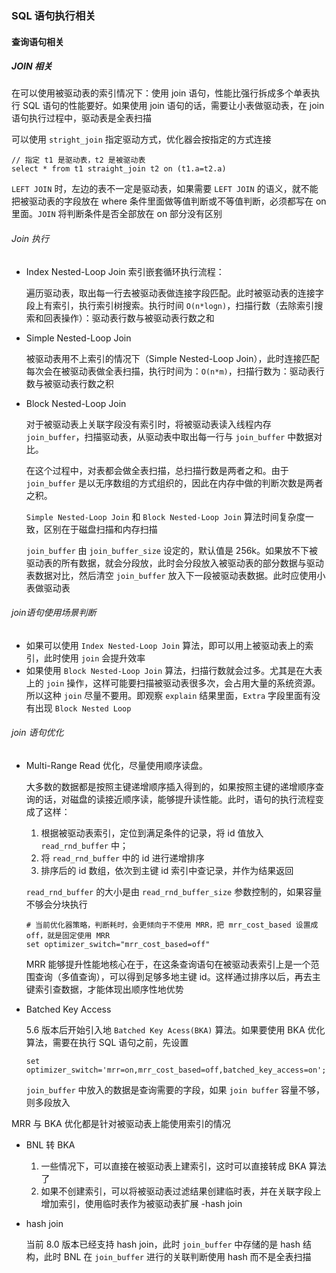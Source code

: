 ### SQL 语句执行相关

#### 查询语句相关

##### JOIN 相关

在可以使用被驱动表的索引情况下：使用 join 语句，性能比强行拆成多个单表执行 SQL 语句的性能要好。如果使用 join 语句的话，需要让小表做驱动表，在 join 语句执行过程中，驱动表是全表扫描

可以使用 `stright_join` 指定驱动方式，优化器会按指定的方式连接

```mysql
// 指定 t1 是驱动表，t2 是被驱动表
select * from t1 straight_join t2 on (t1.a=t2.a)
```

`LEFT JOIN` 时，左边的表不一定是驱动表，如果需要 `LEFT JOIN` 的语义，就不能把被驱动表的字段放在 where 条件里面做等值判断或不等值判断，必须都写在 on 里面。`JOIN` 将判断条件是否全部放在 on 部分没有区别

###### Join 执行

*   Index Nested-Loop Join 索引嵌套循环执行流程：

    遍历驱动表，取出每一行去被驱动表做连接字段匹配。此时被驱动表的连接字段上有索引，执行索引树搜索。执行时间 `O(n*logn)`，扫描行数（去除索引搜索和回表操作）：驱动表行数与被驱动表行数之和

*   Simple Nested-Loop Join

    被驱动表用不上索引的情况下（Simple Nested-Loop Join），此时连接匹配每次会在被驱动表做全表扫描，执行时间为：`O(n*m)`，扫描行数为：驱动表行数与被驱动表行数之积

*   Block Nested-Loop Join

    对于被驱动表上关联字段没有索引时，将被驱动表读入线程内存 `join_buffer`，扫描驱动表，从驱动表中取出每一行与 `join_buffer` 中数据对比。

    在这个过程中，对表都会做全表扫描，总扫描行数是两者之和。由于 `join_buffer` 是以无序数组的方式组织的，因此在内存中做的判断次数是两者之积。

    `Simple Nested-Loop Join`  和 `Block Nested-Loop Join` 算法时间复杂度一致，区别在于磁盘扫描和内存扫描

    `join_buffer` 由 `join_buffer_size` 设定的，默认值是 256k。如果放不下被驱动表的所有数据，就会分段放，此时会分段放入被驱动表的部分数据与驱动表数据对比，然后清空 `join_buffer` 放入下一段被驱动表数据。此时应使用小表做驱动表

###### join语句使用场景判断

* 如果可以使用 `Index Nested-Loop Join` 算法，即可以用上被驱动表上的索引，此时使用 `join` 会提升效率
* 如果使用 `Block Nested-Loop Join` 算法，扫描行数就会过多。尤其是在大表上的 `join` 操作，这样可能要扫描被驱动表很多次，会占用大量的系统资源。所以这种 `join` 尽量不要用。即观察 `explain` 结果里面，`Extra` 字段里面有没有出现 `Block Nested Loop` 

###### join 语句优化

*   Multi-Range Read 优化，尽量使用顺序读盘。

    大多数的数据都是按照主键递增顺序插入得到的，如果按照主键的递增顺序查询的话，对磁盘的读接近顺序读，能够提升读性能。此时，语句的执行流程变成了这样：

    1.  根据被驱动表索引，定位到满足条件的记录，将 id 值放入 `read_rnd_buffer` 中；
    2.  将 `read_rnd_buffer` 中的 id 进行递增排序
    3.  排序后的 id 数组，依次到主键 id 索引中查记录，并作为结果返回

    `read_rnd_buffer` 的大小是由 `read_rnd_buffer_size` 参数控制的，如果容量不够会分块执行

    ```mysql
    # 当前优化器策略，判断耗时，会更倾向于不使用 MRR，把 mrr_cost_based 设置成 off，就是固定使用 MRR
    set optimizer_switch="mrr_cost_based=off"
    ```

    MRR 能够提升性能地核心在于，在这条查询语句在被驱动表索引上是一个范围查询（多值查询），可以得到足够多地主键 id。这样通过排序以后，再去主键索引查数据，才能体现出顺序性地优势

*   Batched Key Access

    5.6 版本后开始引入地 `Batched Key Acess(BKA)` 算法。如果要使用 BKA 优化算法，需要在执行 SQL 语句之前，先设置

    ```mysql
    set optimizer_switch='mrr=on,mrr_cost_based=off,batched_key_access=on';
    ```

    `join_buffer` 中放入的数据是查询需要的字段，如果 `join buffer` 容量不够，则多段放入

MRR 与 BKA 优化都是针对被驱动表上能使用索引的情况

*   BNL 转 BKA

    1.  一些情况下，可以直接在被驱动表上建索引，这时可以直接转成 BKA 算法了
    2.  如果不创建索引，可以将被驱动表过滤结果创建临时表，并在关联字段上增加索引，使用临时表作为被驱动表扩展 -hash join

*   hash join

    当前 8.0 版本已经支持 hash join，此时 `join_buffer` 中存储的是 hash 结构，此时 BNL 在 `join_buffer` 进行的关联判断使用 hash 而不是全表扫描



